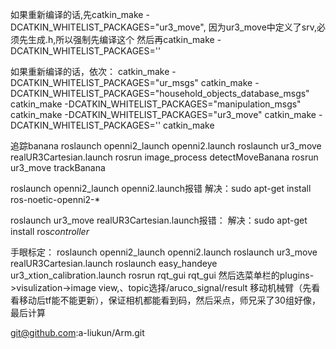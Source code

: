 如果重新编译的话,先catkin_make -DCATKIN_WHITELIST_PACKAGES="ur3_move", 因为ur3_move中定义了srv,必须先生成.h,所以强制先编译这个
然后再catkin_make -DCATKIN_WHITELIST_PACKAGES=''

如果重新编译的话，依次：
	catkin_make -DCATKIN_WHITELIST_PACKAGES="ur_msgs"
	catkin_make -DCATKIN_WHITELIST_PACKAGES="household_objects_database_msgs"
	catkin_make -DCATKIN_WHITELIST_PACKAGES="manipulation_msgs"
	catkin_make -DCATKIN_WHITELIST_PACKAGES="ur3_move"
	catkin_make -DCATKIN_WHITELIST_PACKAGES=''
	catkin_make 
	
追踪banana
	roslaunch openni2_launch openni2.launch	
	roslaunch ur3_move realUR3Cartesian.launch
	rosrun image_process detectMoveBanana
	rosrun ur3_move trackBanana



roslaunch openni2_launch openni2.launch报错
解决：sudo apt-get install  ros-noetic-openni2-*


roslaunch ur3_move realUR3Cartesian.launch报错：
解决：sudo apt-get install ros*controller*


手眼标定：
	roslaunch openni2_launch openni2.launch
	roslaunch ur3_move realUR3Cartesian.launch
	roslaunch easy_handeye ur3_xtion_calibration.launch
	rosrun rqt_gui rqt_gui 然后选菜单栏的plugins->visulization->image view,、topic选择/aruco_signal/result
	移动机械臂（先看看移动后tf能不能更新），保证相机都能看到码，然后采点，师兄采了30组好像，最后计算
	
git@github.com:a-liukun/Arm.git
